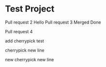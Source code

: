 # Test Project

Pull request 2
Hello
Pull request 3
Merged Done

Pull request 4

add cherrypick test

cherrypick new line

new cherrypick new line